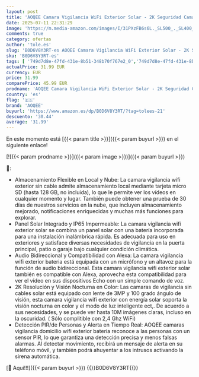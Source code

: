 ```yaml
---
layout: post
title: 'AOQEE Camara Vigilancia WiFi Exterior Solar - 2K Seguridad Camaras Vigilancia Domicilio WiFi sin Cable con Batería  Humana/PIR Sirena  Visión Nocturna Color  IP65  Compatible con Alexa  S1'
date: 2025-07-11 22:31:29
image: 'https://m.media-amazon.com/images/I/31PXzFB6s6L._SL500_._SL400_.jpg'
comments: true
category: ofertas
author: 'tole.es'
slug: 'B0D6V8Y3RT-es AOQEE Camara Vigilancia WiFi Exterior Solar - 2K Seguridad...'
sku: 'B0D6V8Y3RT-es'
tags: [ '749d7d8e-47fd-431e-8b51-348b70f767e2_0','749d7d8e-47fd-431e-8b51-348b70f767e2_8501','Arborist Merchandising Root','CML-Tech','Cámaras bala de vigilancia','Cámaras de vigilancia','Electrónica','Fotografía y videocámaras','Self Service','Smart Home and Security','Special Features Stores','Tech all','alexa','aoqee','🇪🇸', ]
actualPrice: 31.99 EUR
currency: EUR
price: 31.99
comparePrice: 45.99 EUR
prodname: 'AOQEE Camara Vigilancia WiFi Exterior Solar - 2K Seguridad Camaras Vigilancia Domicilio WiFi sin Cable con Batería  Humana/PIR Sirena  Visión Nocturna Color  IP65  Compatible con Alexa  S1'
country: 'es'
flag: '🇪🇸'
brand: 'AOQEE'
buyurl: 'https://www.amazon.es/dp/B0D6V8Y3RT/?tag=tolees-21'
descuento: '30.44'
average: '31.99'
---
```


En este momento está [{{< param title >}}]({{< param buyurl >}}) en el siguiente enlace!

[![{{< param prodname >}}]({{< param image >}})]({{< param buyurl >}})

🔎:

- Almacenamiento Flexible en Local y Nube: La camara vigilancia wifi exterior sin cable admite almacenamiento local mediante tarjeta micro SD (hasta 128 GB, no incluida), lo que le permite ver los vídeos en cualquier momento y lugar. También puede obtener una prueba de 30 días de nuestros servicios en la nube, que incluyen almacenamiento mejorado, notificaciones enriquecidas y muchas más funciones para explorar.
- Panel Solar Integrado y IP65 Impermeable: La camara vigilancia wifi exterior solar se combina un panel solar con una batería incorporada para una instalación inalámbrica rápida. Es adecuada para uso en exteriores y satisface diversas necesidades de vigilancia en la puerta principal, patio o garaje bajo cualquier condición climática.
- Audio Bidireccional y Compatibilidad con Alexa: La camara vigilancia wifi exterior bateria está equipada con un micrófono y un altavoz para la función de audio bidireccional. Esta camara vigilancia wifi exterior solar también es compatible con Alexa, aprovecha esta compatibilidad para ver el vídeo en sus dispositivos Echo con un simple comando de voz.
- 2K Resolución y Visión Nocturna en Color: Las camaras de vigilancia sin cables solar está equipado con lente de 3MP y 100 grado ángulo de visión, esta camara vigilancia wifi exterior con energía solar soporta la visión nocturna en color y el modo de luz inteligente ect,. De acuerdo a sus necesidades, y se puede ver hasta 10M imágenes claras, incluso en la oscuridad. ( Sólo complitible con 2,4 Ghz WiFi)
- Detección PIR/de Personas y Alerta en Tiempo Real: AOQEE camaras vigilancia domicilio wifi exterior bateria reconoce a las personas con un sensor PIR, lo que garantiza una detección precisa y menos falsas alarmas. Al detectar movimiento, recibirá un mensaje de alerta en su teléfono móvil, y también podrá ahuyentar a los intrusos activando la sirena automática.

[🛒 Aquí!!!]({{< param buyurl >}})
{{<world>}}B0D6V8Y3RT{{</world>}}
